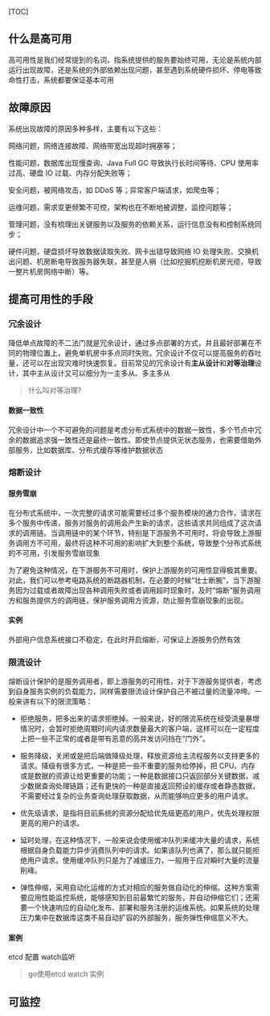 [TOC]

## 什么是高可用
高可用性是我们经常提到的名词，指系统提供的服务要始终可用，无论是系统内部运行出现故障，还是系统的外部依赖出现问题，甚至遇到系统硬件损坏、停电等致命性打击，系统都要保证基本可用

## 故障原因
系统出现故障的原因多种多样，主要有以下这些：

网络问题，网络连接故障、网络带宽出现超时拥塞等；

性能问题，数据库出现慢查询、Java Full GC 导致执行长时间等待、CPU 使用率过高、硬盘 IO 过载、内存分配失败等；

安全问题，被网络攻击，如 DDoS 等；异常客户端请求，如爬虫等；

运维问题，需求变更频繁不可控，架构也在不断地被调整，监控问题等；

管理问题，没有梳理出关键服务以及服务的依赖关系，运行信息没有和控制系统同步；

硬件问题，硬盘损坏导致数据读取失败、网卡出错导致网络 IO 处理失败、交换机出问题、机房断电导致服务器失联，甚至是人祸（比如挖掘机挖断机房光缆，导致一整片机房网络中断）等。


## 提高可用性的手段
### 冗余设计
降低单点故障的不二法门就是冗余设计，通过多点部署的方式，并且最好部署在不同的物理位置上，避免单机房中多点同时失败。冗余设计不仅可以提高服务的吞吐量，还可以在出现灾难时快速恢复。目前常见的冗余设计有**主从设计**和**对等治理**设计，其中主从设计又可以细分为一主多从、多主多从

> 什么叫对等治理?

#### 数据一致性
冗余设计中一个不可避免的问题是考虑分布式系统中的数据一致性，多个节点中冗余的数据追求强一致性还是最终一致性。即使节点提供无状态服务，也需要借助外部服务，比如数据库、分布式缓存等维护数据状态

### 熔断设计
#### 服务雪崩
在分布式系统中，一次完整的请求可能需要经过多个服务模块的通力合作，请求在多个服务中传递，服务对服务的调用会产生新的请求，这些请求共同组成了这次请求的调用链。当调用链中的某个环节，特别是下游服务不可用时，将会导致上游服务调用方不可用，最终将这种不可用的影响扩大到整个系统，导致整个分布式系统的不可用，引发服务雪崩现象

为了避免这种情况，在下游服务不可用时，保护上游服务的可用性显得极其重要。对此，我们可以参考电路系统的断路器机制，在必要的时候“壮士断腕”，当下游服务因为过载或者故障出现各种调用失败或者调用超时现象时，及时“熔断”服务调用方和服务提供方的调用链，保护服务调用方资源，防止服务雪崩现象的出现。

#### 实例
外部用户信息系统接口不稳定，在此时开启熔断，可保证上游服务仍然有效

### 限流设计
熔断设计保护的是服务调用者，即上游服务的可用性，对于下游服务提供者，考虑到自身服务实例的负载能力，同样需要限流设计保护自己不被过量的流量冲垮。一般来讲有以下的限流策略：
* 拒绝服务，把多出来的请求拒绝掉。一般来说，好的限流系统在经受流量暴增情况时，会暂时拒绝周期时间内请求数量最大的客户端，这样可以在一定程度上把一些不正常的或者是带有恶意的高并发访问挡在“门外”。

* 服务降级，关闭或是把后端做降级处理，释放资源给主流程服务以支持更多的请求。降级有很多方式，一种是把一些不重要的服务给停掉，把 CPU、内存或是数据的资源让给更重要的功能；一种是数据接口只返回部分关键数据，减少数据查询处理链路；还有更快的一种是直接返回预设的缓存或者静态数据，不需要经过复杂的业务查询处理获取数据，从而能够响应更多的用户请求。

* 优先级请求，是指将目前系统的资源分配给优先级更高的用户，优先处理权限更高的用户的请求。

* 延时处理，在这种情况下，一般来说会使用缓冲队列来缓冲大量的请求，系统根据自身负载能力异步消费队列中的请求。如果该队列也满了，那么就只能拒绝用户请求。使用缓冲队列只是为了减缓压力，一般用于应对瞬时大量的流量削峰。

* 弹性伸缩，采用自动化运维的方式对相应的服务做自动化的伸缩。这种方案需要应用性能监控系统，能够感知到目前最繁忙的服务，并自动伸缩它们；还需要一个快速响应的自动化发布、部署和服务注册的运维系统。如果系统的处理压力集中在数据库这类不易自动扩容的外部服务，服务弹性伸缩意义不大。

#### 案例
etcd 配置  watch监听

> go使用etcd watch 实例

## 可监控